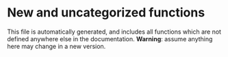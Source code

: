 # New and uncategorized functions

This file is automatically generated, and includes all functions which are not defined anywhere else in the documentation. **Warning**: assume anything here may change in a new version.
